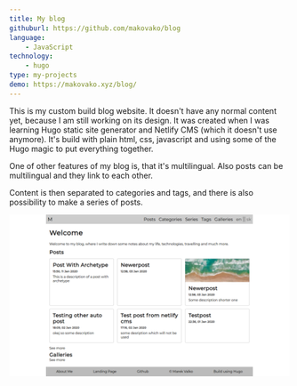 ```yaml
---
title: My blog
githuburl: https://github.com/makovako/blog
language:
    - JavaScript
technology:
    - hugo
type: my-projects
demo: https://makovako.xyz/blog/
---
```


This is my custom build blog website. It doesn't have any normal content yet, because I am still working on its design. It was created when I was learning Hugo static site generator and Netlify CMS (which it doesn't use anymore). It's build with plain html, css, javascript and using some of the Hugo magic to put everything together.

One of other features of my blog is, that it's multilingual. Also posts can be multilingual and they link to each other.

Content is then separated to categories and tags, and there is also possibility to make a series of posts.

![Blog-screenshot](./blog-screenshot.png)